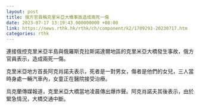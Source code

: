 ```yaml
---
layout: post
title: 俄方官員稱克里米亞大橋事故造成兩死一傷
date: 2023-07-17 13:19:43.000000000 +08:00
link: https://news.rthk.hk/rthk/ch/component/k2/1709293-20230717.htm
categories: rthk
---
```


連接俄控克里米亞半島與俄羅斯克拉斯諾達爾地區的克里米亞大橋發生事故，俄方官員表示，造成兩死一傷。

克里米亞地方首長阿克肖諾夫表示，死者是一對男女，傷者是他們的女兒，三人當時身處一輛汽車內，女童正在醫院接受治療。

烏克蘭傳媒報道，克里米亞大橋當地凌晨傳出爆炸聲。阿克肖諾夫其後表示，由於緊急情況，大橋交通中斷。
